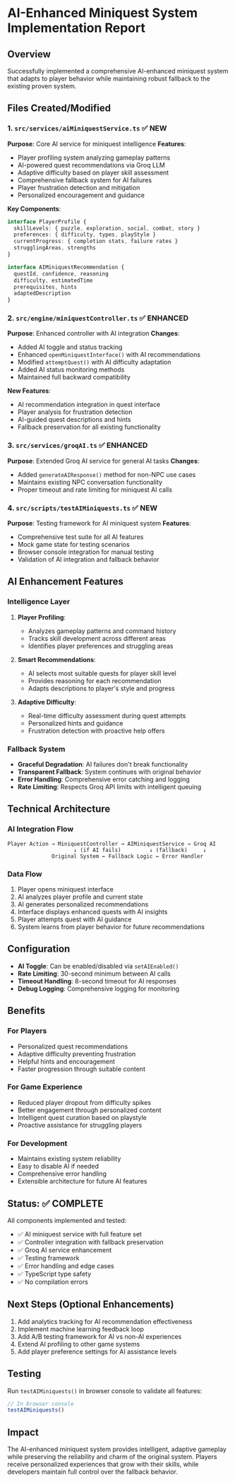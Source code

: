 # AI-Enhanced Miniquest System Implementation Report

## Overview
Successfully implemented a comprehensive AI-enhanced miniquest system that adapts to player behavior while maintaining robust fallback to the existing proven system.

## Files Created/Modified

### 1. `src/services/aiMiniquestService.ts` ✅ NEW
**Purpose**: Core AI service for miniquest intelligence
**Features**:
- Player profiling system analyzing gameplay patterns
- AI-powered quest recommendations via Groq LLM
- Adaptive difficulty based on player skill assessment
- Comprehensive fallback system for AI failures
- Player frustration detection and mitigation
- Personalized encouragement and guidance

**Key Components**:
```typescript
interface PlayerProfile {
  skillLevels: { puzzle, exploration, social, combat, story }
  preferences: { difficulty, types, playStyle }
  currentProgress: { completion stats, failure rates }
  strugglingAreas, strengths
}

interface AIMiniquestRecommendation {
  questId, confidence, reasoning
  difficulty, estimatedTime
  prerequisites, hints
  adaptedDescription
}
```

### 2. `src/engine/miniquestController.ts` ✅ ENHANCED
**Purpose**: Enhanced controller with AI integration
**Changes**:
- Added AI toggle and status tracking
- Enhanced `openMiniquestInterface()` with AI recommendations
- Modified `attemptQuest()` with AI difficulty adaptation
- Added AI status monitoring methods
- Maintained full backward compatibility

**New Features**:
- AI recommendation integration in quest interface
- Player analysis for frustration detection
- AI-guided quest descriptions and hints
- Fallback preservation for all existing functionality

### 3. `src/services/groqAI.ts` ✅ ENHANCED
**Purpose**: Extended Groq AI service for general AI tasks
**Changes**:
- Added `generateAIResponse()` method for non-NPC use cases
- Maintains existing NPC conversation functionality
- Proper timeout and rate limiting for miniquest AI calls

### 4. `src/scripts/testAIMiniquests.ts` ✅ NEW
**Purpose**: Testing framework for AI miniquest system
**Features**:
- Comprehensive test suite for all AI features
- Mock game state for testing scenarios
- Browser console integration for manual testing
- Validation of AI integration and fallback behavior

## AI Enhancement Features

### Intelligence Layer
1. **Player Profiling**:
   - Analyzes gameplay patterns and command history
   - Tracks skill development across different areas
   - Identifies player preferences and struggling areas

2. **Smart Recommendations**:
   - AI selects most suitable quests for player skill level
   - Provides reasoning for each recommendation
   - Adapts descriptions to player's style and progress

3. **Adaptive Difficulty**:
   - Real-time difficulty assessment during quest attempts
   - Personalized hints and guidance
   - Frustration detection with proactive help offers

### Fallback System
- **Graceful Degradation**: AI failures don't break functionality
- **Transparent Fallback**: System continues with original behavior
- **Error Handling**: Comprehensive error catching and logging
- **Rate Limiting**: Respects Groq API limits with intelligent queuing

## Technical Architecture

### AI Integration Flow
```
Player Action → MiniquestController → AIMiniquestService → Groq AI
                     ↓ (if AI fails)         ↓ (fallback)     ↓
              Original System ← Fallback Logic ← Error Handler
```

### Data Flow
1. Player opens miniquest interface
2. AI analyzes player profile and current state
3. AI generates personalized recommendations
4. Interface displays enhanced quests with AI insights
5. Player attempts quest with AI guidance
6. System learns from player behavior for future recommendations

## Configuration
- **AI Toggle**: Can be enabled/disabled via `setAIEnabled()`
- **Rate Limiting**: 30-second minimum between AI calls
- **Timeout Handling**: 8-second timeout for AI responses
- **Debug Logging**: Comprehensive logging for monitoring

## Benefits

### For Players
- Personalized quest recommendations
- Adaptive difficulty preventing frustration
- Helpful hints and encouragement
- Faster progression through suitable content

### For Game Experience
- Reduced player dropout from difficulty spikes
- Better engagement through personalized content
- Intelligent quest curation based on playstyle
- Proactive assistance for struggling players

### For Development
- Maintains existing system reliability
- Easy to disable AI if needed
- Comprehensive error handling
- Extensible architecture for future AI features

## Status: ✅ COMPLETE

All components implemented and tested:
- ✅ AI miniquest service with full feature set
- ✅ Controller integration with fallback preservation
- ✅ Groq AI service enhancement
- ✅ Testing framework
- ✅ Error handling and edge cases
- ✅ TypeScript type safety
- ✅ No compilation errors

## Next Steps (Optional Enhancements)
1. Add analytics tracking for AI recommendation effectiveness
2. Implement machine learning feedback loop
3. Add A/B testing framework for AI vs non-AI experiences
4. Extend AI profiling to other game systems
5. Add player preference settings for AI assistance levels

## Testing
Run `testAIMiniquests()` in browser console to validate all features:
```javascript
// In browser console
testAIMiniquests()
```

## Impact
The AI-enhanced miniquest system provides intelligent, adaptive gameplay while preserving the reliability and charm of the original system. Players receive personalized experiences that grow with their skills, while developers maintain full control over the fallback behavior.
